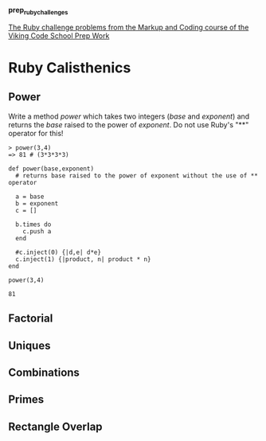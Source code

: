 **prep<sub>ruby</sub><sub>challenges</sub>**

[The Ruby challenge problems from the Markup and Coding course of the Viking Code School Prep Work](http://www.vikingcodeschool.com/web-markup-and-coding/level-up-your-ruby-judo)

# Ruby Calisthenics

## Power

Write a method *power* which takes two integers (*base* and *exponent*) and 
returns the *base* raised to the power of *exponent*. Do not use Ruby's "\*\*"
operator for this!

    > power(3,4)
    => 81 # (3*3*3*3)

    def power(base,exponent)
      # returns base raised to the power of exponent without the use of ** operator
    
      a = base
      b = exponent
      c = []
    
      b.times do
        c.push a
      end
    
      #c.inject(0) {|d,e| d*e}
      c.inject(1) {|product, n| product * n}
    end
    
    power(3,4)

    81

## Factorial

## Uniques

## Combinations

## Primes

## Rectangle Overlap
